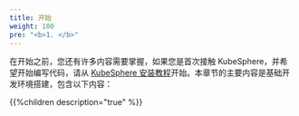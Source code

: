 ```yaml
---
title: 开始
weight: 100
pre: "<b>1. </b>"
---
```


在开始之前，您还有许多内容需要掌握，如果您是首次接触 KubeSphere，并希望开始编写代码，请从 [KubeSphere 安装教程](https://kubesphere.com.cn/en/docs/quick-start/all-in-one-on-linux/)开始。本章节的主要内容是基础开发环境搭建，包含以下内容：

{{%children description="true" %}}